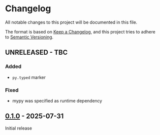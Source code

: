 # Changelog

All notable changes to this project will be documented in this file.

The format is based on [Keep a Changelog](https://keepachangelog.com/en/1.1.0/),
and this project tries to adhere to [Semantic Versioning](https://semver.org/spec/v2.0.0.html).


## UNRELEASED - TBC

### Added

- `py.typed` marker

### Fixed

- mypy was specified as runtime dependency


## [0.1.0] - 2025-07-31

Initial release


[0.1.0]: https://github.com/elliot-100/british-cycling-utils/releases/tag/v0.1.0